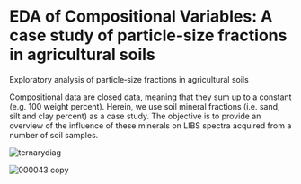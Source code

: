 # EDA of Compositional Variables: A case study of particle‐size fractions in agricultural soils
Exploratory analysis of particle‐size fractions in agricultural soils

Compositional data are closed data, meaning that they sum up to a constant (e.g. 100 weight percent). Herein, we use soil mineral fractions (i.e. sand, silt and clay percent) as a case study. The objective is to provide an overview of the influence of these minerals on LIBS spectra acquired from a number of soil samples.

![ternarydiag](https://user-images.githubusercontent.com/59129468/89554464-e1d79380-d7dc-11ea-82ea-26e1264ada56.png)

![000043 copy](https://user-images.githubusercontent.com/59129468/89555260-d33dac00-d7dd-11ea-9831-10d5268e158f.png)
